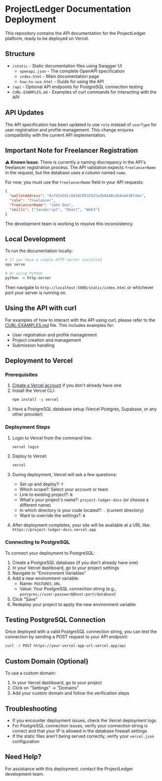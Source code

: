 # ProjectLedger Documentation Deployment

This repository contains the API documentation for the ProjectLedger platform, ready to be deployed on Vercel.

## Structure

- `/static` - Static documentation files using Swagger UI
  - `openapi.json` - The complete OpenAPI specification
  - `index.html` - Main documentation page
  - `how-to-use.html` - Guide for using the API
- `/api` - Optional API endpoints for PostgreSQL connection testing
- `CURL-EXAMPLES.md` - Examples of curl commands for interacting with the API

## API Updates

The API specification has been updated to use `role` instead of `userType` for user registration and profile management. This change ensures compatibility with the current API implementation.

## Important Note for Freelancer Registration

⚠️ **Known Issue**: There is currently a naming discrepancy in the API's freelancer registration process. The API validation expects `freelancerName` in the request, but the database uses a column named `name`. 

For now, you must use the `freelancerName` field in your API requests:

```json
{
  "walletAddress": "0x742d35Cc6634C0532925a3b844Bc454e4438f44e",
  "role": "freelancer",
  "freelancerName": "John Doe",
  "skills": ["JavaScript", "React", "Web3"]
}
```

The development team is working to resolve this inconsistency.

## Local Development

To run the documentation locally:

```bash
# If you have a simple HTTP server installed
npx serve

# Or using Python
python -m http.server
```

Then navigate to `http://localhost:5000/static/index.html` or whichever port your server is running on.

## Using the API with curl

For examples of how to interact with the API using curl, please refer to the [CURL-EXAMPLES.md](./CURL-EXAMPLES.md) file. This includes examples for:

- User registration and profile management
- Project creation and management
- Submission handling

## Deployment to Vercel

### Prerequisites

1. [Create a Vercel account](https://vercel.com/signup) if you don't already have one
2. Install the Vercel CLI:
   ```bash
   npm install -g vercel
   ```
3. Have a PostgreSQL database setup (Vercel Postgres, Supabase, or any other provider)

### Deployment Steps

1. Login to Vercel from the command line:
   ```bash
   vercel login
   ```

2. Deploy to Vercel:
   ```bash
   vercel
   ```

3. During deployment, Vercel will ask a few questions:
   - Set up and deploy?: `Y`
   - Which scope?: Select your account or team
   - Link to existing project?: `N`
   - What's your project's name?: `project-ledger-docs` (or choose a different name)
   - In which directory is your code located?: `.` (current directory)
   - Want to override the settings?: `N`

4. After deployment completes, your site will be available at a URL like: `https://project-ledger-docs.vercel.app`

### Connecting to PostgreSQL

To connect your deployment to PostgreSQL:

1. Create a PostgreSQL database (if you don't already have one)
2. In your Vercel dashboard, go to your project settings
3. Navigate to "Environment Variables"
4. Add a new environment variable:
   - Name: `POSTGRES_URL`
   - Value: Your PostgreSQL connection string (e.g., `postgres://user:password@host:port/database`)
5. Click "Save"
6. Redeploy your project to apply the new environment variable

## Testing PostgreSQL Connection

Once deployed with a valid PostgreSQL connection string, you can test the connection by sending a POST request to your API endpoint:

```bash
curl -X POST https://your-vercel-app-url.vercel.app/api
```

## Custom Domain (Optional)

To use a custom domain:

1. In your Vercel dashboard, go to your project
2. Click on "Settings" → "Domains"
3. Add your custom domain and follow the verification steps

## Troubleshooting

- If you encounter deployment issues, check the Vercel deployment logs
- For PostgreSQL connection issues, verify your connection string is correct and that your IP is allowed in the database firewall settings
- If the static files aren't being served correctly, verify your `vercel.json` configuration

## Need Help?

For assistance with this deployment, contact the ProjectLedger development team. 
